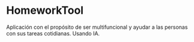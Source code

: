 # HomeworkTool
Aplicación con el propósito de ser multifuncional y ayudar a las personas con sus tareas cotidianas. Usando IA.
